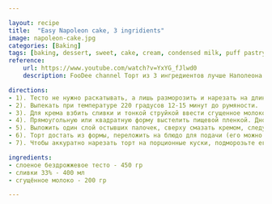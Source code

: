 ```yaml
---

layout: recipe
title:  "Easy Napoleon cake, 3 ingridients"
image: napoleon-cake.jpg
categories: [Baking]
tags: [baking, dessert, sweet, cake, cream, condensed milk, puff pastry]
reference:
    url: https://www.youtube.com/watch?v=YxYG_fJlwd0
    description: FooDee channel Торт из 3 ингредиентов лучше Наполеона / Рецепт торта за 30 минут!

directions:
- 1). Тесто не нужно раскатывать, а лишь разморозить и нарезать на длинные полоски шириной 1-1,5 см.
- 2). Выпекать при температуре 220 градусов 12-15 минут до румяности. 
- 3). Для крема взбить сливки и тонкой струйкой ввести сгущенное молоко.
- 4). Прямоугольную или квадратную форму выстелить пищевой пленкой. Дно смазать кремом.
- 5). Выложить один слой остывших палочек, сверху смазать кремом, следующий слой палочек, дальше крем и т.д. Оставить 3 ст.л. ложки крема и 2-3 палочки для декора. Торт поставить в холодильник на 12 часов.
- 6). Торт достать из формы, переложить на блюдо для подачи (его можно выстелить кусочками пергамента, чтобы не запачкать). Кремом смазать торт и посыпать - сверху крошкой из палочек. Торт готов - зовите всех к чаю!
- 7). Чтобы аккуратно нарезать торт на порционные куски, подморозьте его и нарезайте зубчатым ножом для хлеба. 

ingredients:
- слоеное бездрожжевое тесто - 450 гр
- сливки 33% - 400 мл
- сгущённое молоко - 200 гр

---
```

